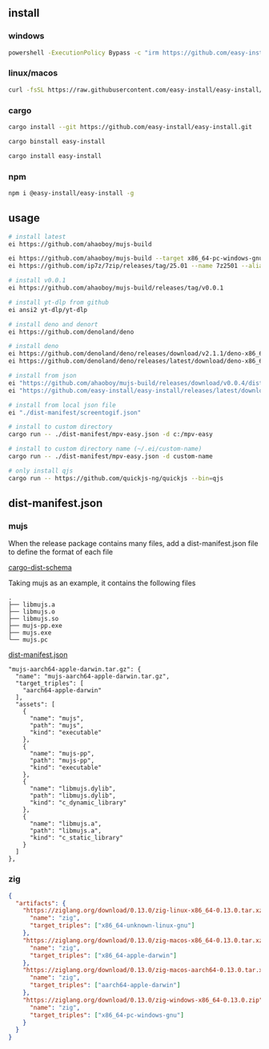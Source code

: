 ## install

### windows

```bash
powershell -ExecutionPolicy Bypass -c "irm https://github.com/easy-install/easy-install/releases/latest/download/install.ps1 | iex"
```

### linux/macos

```bash
curl -fsSL https://raw.githubusercontent.com/easy-install/easy-install/main/install.sh | bash
```

### cargo

```bash
cargo install --git https://github.com/easy-install/easy-install.git

cargo binstall easy-install

cargo install easy-install
```

### npm

```bash
npm i @easy-install/easy-install -g
```

## usage

```bash
# install latest
ei https://github.com/ahaoboy/mujs-build

ei https://github.com/ahaoboy/mujs-build --target x86_64-pc-windows-gnu
ei https://github.com/ip7z/7zip/releases/tag/25.01 --name 7z2501 --alias 7z

# install v0.0.1
ei https://github.com/ahaoboy/mujs-build/releases/tag/v0.0.1

# install yt-dlp from github
ei ansi2 yt-dlp/yt-dlp

# install deno and denort
ei https://github.com/denoland/deno

# install deno
ei https://github.com/denoland/deno/releases/download/v2.1.1/deno-x86_64-pc-windows-msvc.zip
ei https://github.com/denoland/deno/releases/latest/download/deno-x86_64-pc-windows-msvc.zip

# install from json
ei "https://github.com/ahaoboy/mujs-build/releases/download/v0.0.4/dist-manifest.json"
ei "https://github.com/easy-install/easy-install/releases/latest/download/ffmpeg.json"

# install from local json file
ei "./dist-manifest/screentogif.json"

# install to custom directory
cargo run -- ./dist-manifest/mpv-easy.json -d c:/mpv-easy

# install to custom directory name (~/.ei/custom-name)
cargo run -- ./dist-manifest/mpv-easy.json -d custom-name

# only install qjs
cargo run -- https://github.com/quickjs-ng/quickjs --bin=qjs
```

## dist-manifest.json

### mujs

When the release package contains many files, add a dist-manifest.json file to
define the format of each file

[cargo-dist-schema](https://github.com/axodotdev/cargo-dist/tree/main/cargo-dist-schema)

Taking mujs as an example, it contains the following files

```
.
├── libmujs.a
├── libmujs.o
├── libmujs.so
├── mujs-pp.exe
├── mujs.exe
└── mujs.pc
```

[dist-manifest.json](https://github.com/ahaoboy/mujs-build/blob/main/dist-manifest.json)

```
"mujs-aarch64-apple-darwin.tar.gz": {
  "name": "mujs-aarch64-apple-darwin.tar.gz",
  "target_triples": [
    "aarch64-apple-darwin"
  ],
  "assets": [
    {
      "name": "mujs",
      "path": "mujs",
      "kind": "executable"
    },
    {
      "name": "mujs-pp",
      "path": "mujs-pp",
      "kind": "executable"
    },
    {
      "name": "libmujs.dylib",
      "path": "libmujs.dylib",
      "kind": "c_dynamic_library"
    },
    {
      "name": "libmujs.a",
      "path": "libmujs.a",
      "kind": "c_static_library"
    }
  ]
},
```

### zig

```json
{
  "artifacts": {
    "https://ziglang.org/download/0.13.0/zig-linux-x86_64-0.13.0.tar.xz": {
      "name": "zig",
      "target_triples": ["x86_64-unknown-linux-gnu"]
    },
    "https://ziglang.org/download/0.13.0/zig-macos-x86_64-0.13.0.tar.xz": {
      "name": "zig",
      "target_triples": ["x86_64-apple-darwin"]
    },
    "https://ziglang.org/download/0.13.0/zig-macos-aarch64-0.13.0.tar.xz": {
      "name": "zig",
      "target_triples": ["aarch64-apple-darwin"]
    },
    "https://ziglang.org/download/0.13.0/zig-windows-x86_64-0.13.0.zip": {
      "name": "zig",
      "target_triples": ["x86_64-pc-windows-gnu"]
    }
  }
}

```
